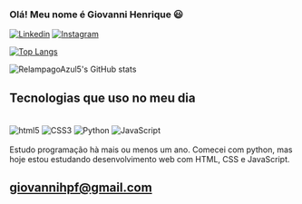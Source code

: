 ### Olá! Meu nome é Giovanni Henrique 😃

[![Linkedin](https://img.shields.io/badge/LinkedIn-0077B5?style=for-the-badge&logo=linkedin&logoColor=white)](https://www.linkedin.com/in/giovanni-henrique-de-paula-fernandes-a7512b199/)
[![Instagram](https://img.shields.io/badge/Instagram-E4405F?style=for-the-badge&logo=instagram&logoColor=white)](https://www.instagram.com/giohenrique_514/)

[![Top Langs](https://github-readme-stats.vercel.app/api/top-langs/?username=RelampagoAzul5&layout=donut)](https://github.com/RelampagoAzul5/github-readme-stats)

![RelampagoAzul5's GitHub stats](https://github-readme-stats.vercel.app/api?username=RelampagoAzul5&show_icons=true&theme=radical)


## Tecnologias que uso no meu dia

<div style='display: inline_block'><br>
    <img align='center' alt="html5" src="https://img.shields.io/badge/HTML5-E34F26?style=for-the-badge&logo=html5&logoColor=white">
    <img align='center' alt="CSS3" src="https://img.shields.io/badge/CSS3-1572B6?style=for-the-badge&logo=css3&logoColor=white">
    <img align='center' alt="Python" src="https://img.shields.io/badge/Python-14354C?style=for-the-badge&logo=python&logoColor=white">
    <img align='center' alt="JavaScript" src="https://img.shields.io/badge/JavaScript-F7DF1E?style=for-the-badge&logo=javascript&logoColor=black">

</div>
<br>
Estudo programação hà mais ou menos um ano. Comecei com python, mas hoje estou estudando desenvolvimento web com HTML, CSS e JavaScript.

## giovannihpf@gmail.com
